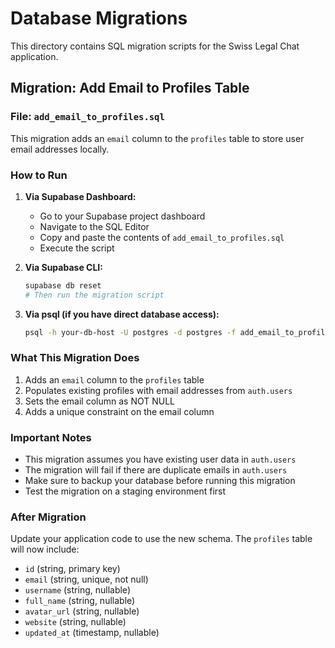 # Database Migrations

This directory contains SQL migration scripts for the Swiss Legal Chat application.

## Migration: Add Email to Profiles Table

### File: `add_email_to_profiles.sql`

This migration adds an `email` column to the `profiles` table to store user email addresses locally.

### How to Run

1. **Via Supabase Dashboard:**
   - Go to your Supabase project dashboard
   - Navigate to the SQL Editor
   - Copy and paste the contents of `add_email_to_profiles.sql`
   - Execute the script

2. **Via Supabase CLI:**
   ```bash
   supabase db reset
   # Then run the migration script
   ```

3. **Via psql (if you have direct database access):**
   ```bash
   psql -h your-db-host -U postgres -d postgres -f add_email_to_profiles.sql
   ```

### What This Migration Does

1. Adds an `email` column to the `profiles` table
2. Populates existing profiles with email addresses from `auth.users`
3. Sets the email column as NOT NULL
4. Adds a unique constraint on the email column

### Important Notes

- This migration assumes you have existing user data in `auth.users`
- The migration will fail if there are duplicate emails in `auth.users`
- Make sure to backup your database before running this migration
- Test the migration on a staging environment first

### After Migration

Update your application code to use the new schema. The `profiles` table will now include:
- `id` (string, primary key)
- `email` (string, unique, not null)
- `username` (string, nullable)
- `full_name` (string, nullable)
- `avatar_url` (string, nullable)
- `website` (string, nullable)
- `updated_at` (timestamp, nullable)
